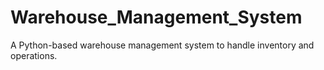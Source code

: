 # Warehouse_Management_System
A Python-based warehouse management system to handle inventory and operations.

